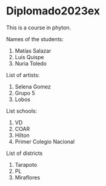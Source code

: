 # Diplomado2023ex
This is a course in phyton.

Names of the students:
1. Matías Salazar
2. Luis Quispe
3. Nuria Toledo

List of artists:
1. Selena Gomez
2. Grupo 5
3. Lobos

List schools:
1. VD
2. COAR
3. Hilton
4. Primer Colegio Nacional

List of districts
1. Tarapoto
2. PL
3. Miraflores
   
